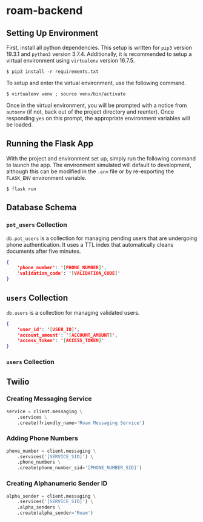 # roam-backend

## Setting Up Environment

First, install all python dependencies. This setup is written for `pip3` version 19.3.1 and `python3` version 3.7.4. Additionally, it is recommended to setup a virtual environment using `virtualenv` version 16.7.5.

`$ pip3 install -r requirements.txt`

To setup and enter the virtual environment, use the following command.

`$ virtualenv venv ; source venv/bin/activate`

Once in the virtual environment, you will be prompted with a notice from `autoenv` (if not, back out of the project directory and reenter). Once responding `yes` on this prompt, the appropriate environment variables will be loaded.

## Running the Flask App

With the project and environment set up, simply run the following command to launch the app. The environment simulated will default to development, although this can be modified in the `.env` file or by re-exporting the `FLASK_ENV` environment variable.

`$ flask run`

## Database Schema

### `pot_users` Collection

`db.pot_users` is a collection for managing pending users that are undergoing phone authentication. It uses a TTL index that automatically cleans documents after five minutes.

```json
{
    'phone_number': '[PHONE_NUMBER]',
    'validation_code': '[VALIDATION_CODE]'
}
```

## `users` Collection

`db.users` is a collection for managing validated users.

```json
{
    'user_id': '[USER_ID]',
    'account_amount': '[ACCOUNT_AMOUNT]',
    'access_token': '[ACCESS_TOKEN]'
}
```

### `users` Collection

## Twilio

### Creating Messaging Service

```python
service = client.messaging \
    .services \
    .create(friendly_name='Roam Messaging Service')
```

### Adding Phone Numbers

```python
phone_number = client.messaging \
    .services('[SERVICE_SID]') \
    .phone_numbers \
    .create(phone_number_sid='[PHONE_NUMBER_SID]')
```

### Creating Alphanumeric Sender ID

```python
alpha_sender = client.messaging \
    .services('[SERVICE_SID]') \
    .alpha_senders \
    .create(alpha_sender='Roam')
```
